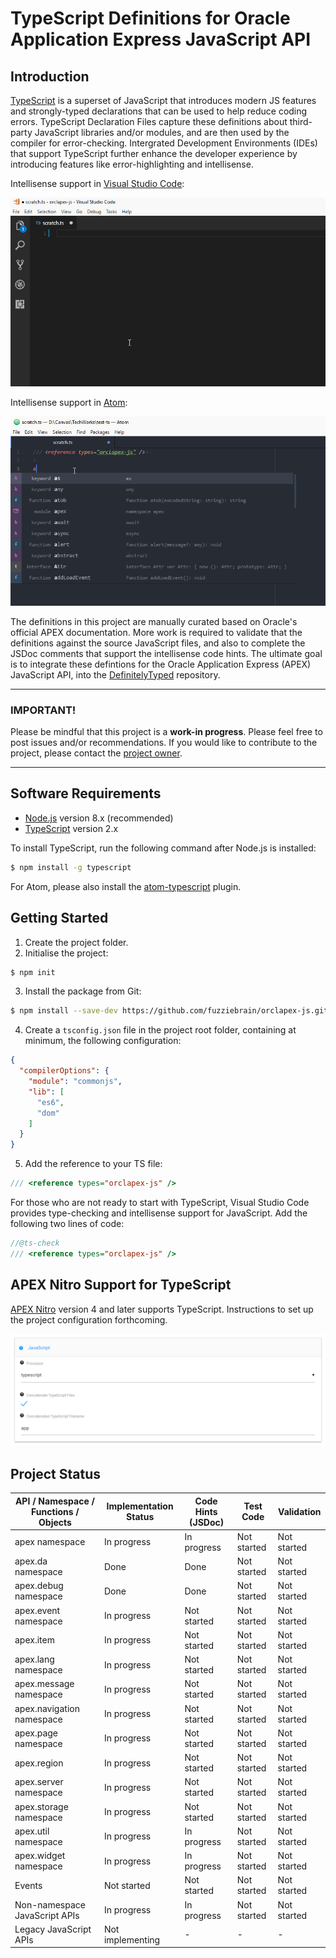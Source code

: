 # TypeScript Definitions for Oracle Application Express JavaScript API
## Introduction
[TypeScript](https://www.typescriptlang.org) is a superset of JavaScript that introduces modern JS features and strongly-typed declarations that can be used to help reduce coding errors. TypeScript Declaration Files capture these definitions about third-party JavaScript libraries and/or modules, and are then used by the compiler for error-checking. Intergrated Development Environments (IDEs) that support TypeScript further enhance the developer experience by introducing features like error-highlighting and intellisense.

Intellisense support in [Visual Studio Code](https://code.visualstudio.com/):

![Intellisense support in Visual Studio Code](./docs/intellisense-code.gif)

Intellisense support in [Atom](https://atom.io/):

![Intellisense support in Atom](./docs/intellisense-atom.gif)

The definitions in this project are manually curated based on Oracle's official APEX documentation. More work is required to validate that the definitions against the source JavaScript files, and also to complete the JSDoc comments that support the intellisense code hints. The ultimate goal is to integrate these defintions for the Oracle Application Express (APEX) JavaScript API, into the [DefinitelyTyped](http://definitelytyped.org/) repository.

---
### IMPORTANT!
Please be mindful that this project is a **work-in progress**. Please feel free to post issues and/or recommendations. If you would like to contribute to the project, please contact the [project owner](https://twitter.com/fuzziebrain).

---

## Software Requirements
* [Node.js](https://nodejs.org/) version 8.x (recommended)
* [TypeScript](https://www.typescriptlang.org/) version 2.x

To install TypeScript, run the following command after Node.js is installed:
```bash
$ npm install -g typescript
```

For Atom, please also install the [atom-typescript](https://atom.io/packages/atom-typescript) plugin.

## Getting Started
1. Create the project folder.
2. Initialise the project:
```bash
$ npm init
```
3. Install the package from Git:
```bash
$ npm install --save-dev https://github.com/fuzziebrain/orclapex-js.git
```
4. Create a `tsconfig.json` file in the project root folder, containing at minimum, the following configuration:
```json
{
  "compilerOptions": {
    "module": "commonjs",
    "lib": [
      "es6",
      "dom"
    ]
  }
}
```
5. Add the reference to your TS file:
```typescript
/// <reference types="orclapex-js" />
```

For those who are not ready to start with TypeScript, Visual Studio Code provides type-checking and intellisense support for JavaScript. Add the following two lines of code:
```javascript
//@ts-check
/// <reference types="orclapex-js" />
```

## APEX Nitro Support for TypeScript
[APEX Nitro](https://github.com/OraOpenSource/apex-nitro) version 4 and later supports TypeScript. Instructions to set up the project configuration forthcoming.

![Configure APEX Nitro support for TypeScript](./docs/apex-nitro-ts-configuration.png)

## Project Status
| API / Namespace / Functions / Objects | Implementation Status | Code Hints (JSDoc) | Test Code | Validation |
| - | - | - | - | - |
| apex namespace | In progress | In progress | Not started | Not started |
| apex.da namespace | Done | Done | Not started | Not started |
| apex.debug namespace | Done | Done | Not started | Not started |
| apex.event namespace | In progress | Not started | Not started | Not started |
| apex.item | In progress | Not started | Not started | Not started |
| apex.lang namespace | In progress | Not started | Not started | Not started |
| apex.message namespace | In progress | Not started | Not started | Not started |
| apex.navigation namespace | In progress | Not started | Not started | Not started |
| apex.page namespace | In progress | Not started | Not started | Not started |
| apex.region | In progress | Not started | Not started | Not started |
| apex.server namespace | In progress | Not started | Not started | Not started |
| apex.storage namespace | In progress | Not started | Not started | Not started |
| apex.util namespace | In progress | In progress | Not started | Not started |
| apex.widget namespace | In progress | In progress | Not started | Not started |
| Events | Not started | Not started | Not started | Not started |
| Non-namespace JavaScript APIs | In progress | In progress | Not started | Not started |
| Legacy JavaScript APIs | Not implementing | - | - | - |